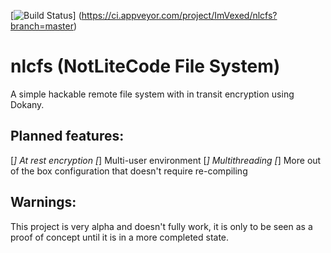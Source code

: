 [![Build Status](https://ci.appveyor.com/api/projects/status/github/ImVexed/nlcfs?branch=master)]
(https://ci.appveyor.com/project/ImVexed/nlcfs?branch=master)
# nlcfs (NotLiteCode File System)
A simple hackable remote file system with in transit encryption using Dokany.

## Planned features:
[*] At rest encryption
[*] Multi-user environment
[*] Multithreading
[*] More out of the box configuration that doesn't require re-compiling

## Warnings:
This project is very alpha and doesn't fully work, it is only to be seen as a proof of concept until it is in a more completed state.
